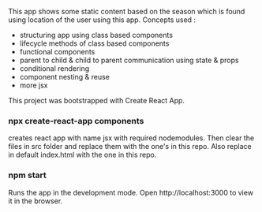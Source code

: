 This app shows some static content based on the season which is found using location of the user using this app. 
Concepts used : 
- structuring app using class based components
- lifecycle methods of class based components
- functional components 
- parent to child & child to parent communication using state & props
- conditional rendering
- component nesting & reuse
- more jsx


This project was bootstrapped with Create React App.

### npx create-react-app components
creates react app with name jsx with required nodemodules. Then clear the files in src folder and replace them with the one's in this repo. Also replace in default index.html with the one in this repo.

### npm start
Runs the app in the development mode.
Open http://localhost:3000 to view it in the browser.
